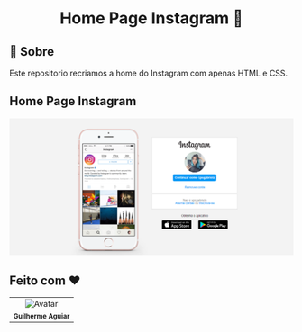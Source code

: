 <h1 align = "center"> Home Page Instagram 🚀</h1>
  
## :page_facing_up: Sobre
Este repositorio recriamos a home do Instagram com apenas HTML e CSS.


## Home Page Instagram
<img src="https://github.com/kadeguilherme/UI-Clone/blob/master/Instagram-home-page/img/Instagram-home.png" alt="Card-01">

## Feito com ❤

  <table >
    <td align= 'center'>
      <a hrfe= '#'>
         <img src="https://avatars.githubusercontent.com/u/42500464?s=400&u=a049264c93bfb80260b09e275b9e83430e4218c2&v=4" width="100px;" alt="Avatar"/><br>
        <sub>
          <b>Guilherme Aguiar </b>
        </sub>
  </table>
